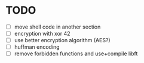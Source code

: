 # TODO

- [ ] move shell code in another section
- [ ] encryption with xor 42
- [ ] use better encryption algorithm (AES?)
- [ ] huffman encoding
- [ ] remove forbidden functions and use+compile libft